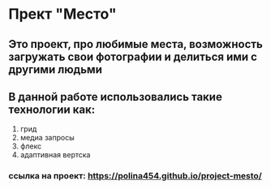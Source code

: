# Прект "Место"

## Это проект, про любимые места, возможность загружать свои фотографии и делиться ими с другими людьми

## В данной работе использовались такие технологии как:
1. грид
2. медиа запросы
3. флекс
4. адаптивная вертска

### ссылка на проект: https://polina454.github.io/project-mesto/

